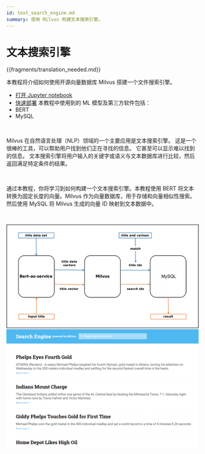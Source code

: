 ```yaml
---
id: text_search_engine.md
summary: 使用 Milvus 构建文本搜索引擎。
---
```


# 文本搜索引擎

{{fragments/translation_needed.md}}

本教程将介绍如何使用开源向量数据库 Milvus 搭建一个文件搜索引擎。

- [打开 Jupyter notebook](https://github.com/milvus-io/bootcamp/blob/master/solutions/text_search_engine/text_search_engine.ipynb)
- [快速部署](https://github.com/milvus-io/bootcamp/blob/master/solutions/text_search_engine/quick_deploy)
本教程中使用到的 ML 模型及第三方软件包括：
- BERT
- MySQL

<br/>

Milvus 在自然语言处理（NLP）领域的一个主要应用是文本搜索引擎。 这是一个很棒的工具，可以帮助用户找到他们正在寻找的信息。 它甚至可以显示难以找到的信息。 文本搜索引擎将用户输入的关键字或语义与文本数据库进行比较，然后返回满足特定条件的结果。

<br/>

通过本教程，你将学习到如何构建一个文本搜索引擎。本教程使用 BERT 将文本转换为固定长度的向量。Milvus 作为向量数据库，用于存储和向量相似性搜索。然后使用 MySQL 将 Milvus 生成的向量 ID 映射到文本数据中。

<br/>

![text_search_engine](../../../assets/text_search_engine.png "Workflow of a text search engine.")
![text_search_engine](../../../assets/text_search_engine_demo.png "Demo of a text search engine.")
